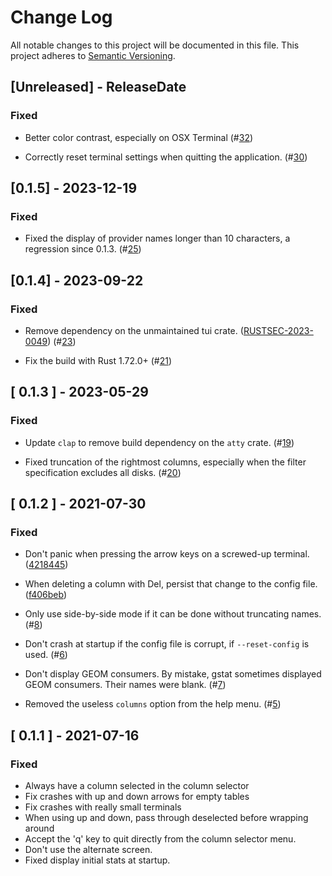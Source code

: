 # Change Log

All notable changes to this project will be documented in this file.
This project adheres to [Semantic Versioning](http://semver.org/).

## [Unreleased] - ReleaseDate

### Fixed

- Better color contrast, especially on OSX Terminal
  (#[32](https://github.com/asomers/gstat-rs/pull/32))

- Correctly reset terminal settings when quitting the application.
  (#[30](https://github.com/asomers/gstat-rs/pull/30))

## [0.1.5] - 2023-12-19

### Fixed

- Fixed the display of provider names longer than 10 characters, a regression
  since 0.1.3.
  (#[25](https://github.com/asomers/gstat-rs/pull/25))

## [0.1.4] - 2023-09-22

### Fixed

- Remove dependency on the unmaintained tui crate.
  ([RUSTSEC-2023-0049](https://rustsec.org/advisories/RUSTSEC-2023-0049))
  (#[23](https://github.com/asomers/gstat-rs/pull/23))

- Fix the build with Rust 1.72.0+
  (#[21](https://github.com/asomers/gstat-rs/pull/21))

## [ 0.1.3 ] - 2023-05-29

### Fixed

- Update `clap` to remove build dependency on the `atty` crate.
  (#[19](https://github.com/asomers/gstat-rs/pull/19))

- Fixed truncation of the rightmost columns, especially when the filter
  specification excludes all disks.
  (#[20](https://github.com/asomers/gstat-rs/pull/20))

## [ 0.1.2 ] - 2021-07-30

### Fixed

- Don't panic when pressing the arrow keys on a screwed-up terminal.
  ([4218445](https://github.com/asomers/gstat-rs/commit/4218445d63cc864d315bbd5ece15a75457213822))

- When deleting a column with Del, persist that change to the config file.
  ([f406beb](https://github.com/asomers/gstat-rs/commit/f406beb5c8ad6160ded471e2658af22aedb5552d))

- Only use side-by-side mode if it can be done without truncating names.
  (#[8](https://github.com/asomers/gstat-rs/pull/8))

- Don't crash at startup if the config file is corrupt, if `--reset-config` is
  used.
  (#[6](https://github.com/asomers/gstat-rs/pull/6))

- Don't display GEOM consumers.  By mistake, gstat sometimes displayed GEOM
  consumers.  Their names were blank.
  (#[7](https://github.com/asomers/gstat-rs/pull/7))

- Removed the useless `columns` option from the help menu.
  (#[5](https://github.com/asomers/gstat-rs/pull/5))

## [ 0.1.1 ] - 2021-07-16

### Fixed

- Always have a column selected in the column selector
- Fix crashes with up and down arrows for empty tables
- Fix crashes with really small terminals
- When using up and down, pass through deselected before wrapping around
- Accept the 'q' key to quit directly from the column selector menu.
- Don't use the alternate screen.
- Fixed display initial stats at startup.
